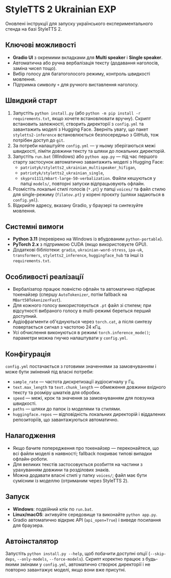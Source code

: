 # StyleTTS 2 Ukrainian EXP

Оновлені інструкції для запуску українського експериментального стенда на базі StyleTTS 2.

## Ключові можливості
- **Gradio UI** з окремими вкладками для **Multi speaker** і **Single speaker**.
- Автоматична або ручна вербалізація тексту (додавання наголосів, заміна чисел тощо).
- Вибір голосу для багатоголосого режиму, контроль швидкості мовлення.
- Підтримка символу `+` для ручного виставлення наголосу.

## Швидкий старт
1. Запустіть `python install.py` (або `python -m pip install -r requirements.txt`, якщо хочете встановлювати вручну).
   Скрипт встановить залежності, створить директорії з `config.yml` та завантажить моделі з Hugging Face.
   Зверніть увагу, що пакет `styletts2-inference` встановлюється безпосередньо з GitHub, тож потрібен доступ до `git`.
2. За потреби налаштуйте `config.yml` — у ньому зберігаються межі швидкості, ліміти довжини тексту та шляхи до локальних директорій.
3. Запустіть `run.bat` (Windows) або `python app.py` — під час першого старту застосунок автоматично завантажить моделі з Hugging Face:
   - `patriotyk/styletts2_ukrainian_multispeaker_hifigan`,
   - `patriotyk/styletts2_ukrainian_single`,
   - `skypro1111/mbart-large-50-verbalization`.
   Файли кешуються у папці `models/`, повторні запуски відпрацьовують офлайн.
4. Розмістіть локальні стилі голосів (`*.pt`) у папці `voices/` та файл стилю для single-режиму (`filatov.pt`) у корені проєкту (шляхи задаються в `config.yml`).
5. Відкрийте адресу, вказану Gradio, у браузері та синтезуйте мовлення.

## Системні вимоги
- **Python 3.11** (перевірено на Windows із вбудованим `python-portable`).
- **PyTorch 2.x** з підтримкою CUDA (якщо використовуєте GPU).
- Додаткові бібліотеки: `gradio`, `ukrainian-word-stress`, `ipa-uk`, `transformers`, `styletts2_inference`, `huggingface_hub` та інші із `requirements.txt`.

## Особливості реалізації
- Вербалізатор працює повністю офлайн та автоматично підбирає токенайзер (спершу `AutoTokenizer`, потім fallback на `MBart50TokenizerFast`).
- Для кожного голосу використовується `.pt` файл зі стилем; при відсутності вибраного голосу в multi-режимі береться перший доступний.
- Аудіофрагменти об'єднуються через `torch.cat`, а після синтезу повертається сигнал з частотою 24 кГц.
- Усі обчислення виконуються в режимі `torch.inference_mode()`; параметри можна гнучко налаштувати у `config.yml`.

## Конфігурація
`config.yml` постачається з готовими значеннями за замовчуванням і може бути змінений під власні потреби:
- `sample_rate` — частота дискретизації аудіосигналу у Гц.
- `text.max_length` та `text.chunk_length` — обмеження довжини вхідного тексту та розміру шматків для обробки.
- `speed` — межі, крок та значення за замовчуванням для повзунка швидкості.
- `paths` — шляхи до папок із моделями та стилями.
- `huggingface.repos` — відповідність локальних директорій і віддалених репозиторіїв, що завантажуються автоматично.

## Налагодження
- Якщо бачите попередження про токенайзер — переконайтеся, що всі файли моделі в наявності; fallback покриває типові випадки офлайн-роботи.
- Для великих текстів застосовується розбиття на частини з урахуванням довжини та розділових знаків.
- Можна додавати власні стилі у папку `voices/`; файл має бути сумісним із моделлю (отриманим через StyleTTS 2).

## Запуск
- **Windows**: подвійний клік по `run.bat`.
- **Linux/macOS**: активуйте середовище та виконайте `python app.py`.
- Gradio автоматично відкриє API (`api_open=True`) і виведе посилання для браузера.

## Автоінсталятор
Запустіть `python install.py --help`, щоб побачити доступні опції (`--skip-deps`, `--only-models`, `--force-models`). Скрипт коректно працює
з будь-якими змінами у `config.yml`, автоматично створює директорії і не повторно
завантажує моделі, якщо вони вже присутні.
